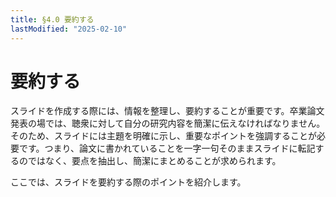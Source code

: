 ```yaml
---
title: §4.0 要約する
lastModified: "2025-02-10"
---
```


# 要約する

スライドを作成する際には、情報を整理し、要約することが重要です。卒業論文発表の場では、聴衆に対して自分の研究内容を簡潔に伝えなければなりません。そのため、スライドには主題を明確に示し、重要なポイントを強調することが必要です。つまり、論文に書かれていることを一字一句そのままスライドに転記するのではなく、要点を抽出し、簡潔にまとめることが求められます。

ここでは、スライドを要約する際のポイントを紹介します。
